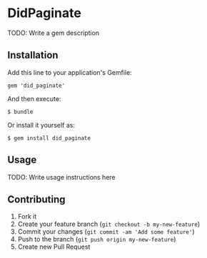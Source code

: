# DidPaginate

TODO: Write a gem description

## Installation

Add this line to your application's Gemfile:

    gem 'did_paginate'

And then execute:

    $ bundle

Or install it yourself as:

    $ gem install did_paginate

## Usage

TODO: Write usage instructions here

## Contributing

1. Fork it
2. Create your feature branch (`git checkout -b my-new-feature`)
3. Commit your changes (`git commit -am 'Add some feature'`)
4. Push to the branch (`git push origin my-new-feature`)
5. Create new Pull Request
